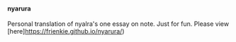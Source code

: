 #### nyarura
Personal translation of nyalra's one essay on note.
Just for fun.
Please view [here]https://frienkie.github.io/nyarura/)
